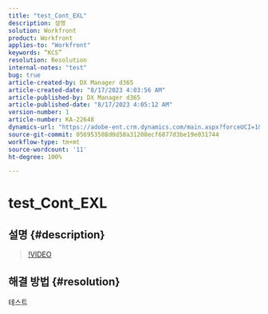 ```yaml
---
title: "test_Cont_EXL"
description: 설명
solution: Workfront
product: Workfront
applies-to: "Workfront"
keywords: “KCS”
resolution: Resolution
internal-notes: "test"
bug: true
article-created-by: DX Manager d365
article-created-date: "8/17/2023 4:03:56 AM"
article-published-by: DX Manager d365
article-published-date: "8/17/2023 4:05:12 AM"
version-number: 1
article-number: KA-22648
dynamics-url: "https://adobe-ent.crm.dynamics.com/main.aspx?forceUCI=1&pagetype=entityrecord&etn=knowledgearticle&id=006f7b15-b33c-ee11-bdf4-6045bd006ce9"
source-git-commit: 056953508d0d58a31208ecf6877d3be19e031744
workflow-type: tm+mt
source-wordcount: '11'
ht-degree: 100%

---
```


# test_Cont_EXL

## 설명 {#description}



>[!VIDEO](https://video.tv.adobe.com/v/18696?quality=9&amp;learn=on)




## 해결 방법 {#resolution}


테스트
